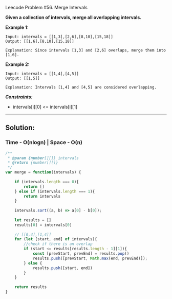 Leecode Problem #56. Merge Intervals

**Given a collection of intervals, merge all overlapping intervals.**

**Example 1:**

```
Input: intervals = [[1,3],[2,6],[8,10],[15,18]]
Output: [[1,6],[8,10],[15,18]]
```

`Explanation: Since intervals [1,3] and [2,6] overlaps, merge them into [1,6].`

**Example 2:**

```
Input: intervals = [[1,4],[4,5]]
Output: [[1,5]]
```

`Explanation: Intervals [1,4] and [4,5] are considered overlapping.`

***Constraints:***

- intervals[i][0] <= intervals[i][1]

---

## Solution:
### Time - O(nlogn) | Space - O(n)

```javascript
/**
 * @param {number[][]} intervals
 * @return {number[][]}
 */
var merge = function(intervals) {
 
    if (intervals.length === 0){
        return []
    } else if (intervals.length === 1){
        return intervals
    }
    
    intervals.sort((a, b) => a[0] - b[0]);
    
    let results = []
    results[0] = intervals[0]
    
    // [[0,4],[1,4]]
    for (let [start, end] of intervals){
        //check if there is an overlap
        if (start <= results[results.length - 1][1]){
            const [prevStart, prevEnd] = results.pop()
            results.push([prevStart, Math.max(end, prevEnd)]);
        } else {
            results.push([start, end])
        }
    }
    
    return results
}
```
